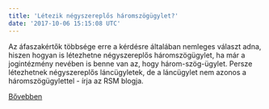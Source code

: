 ```yaml
---
title: 'Létezik négyszereplős háromszögügylet?'
date: '2017-10-06 15:15:08 UTC'
---
```


Az áfaszakértők többsége erre a kérdésre általában nemleges választ adna, hiszen hogyan is létezhetne négyszereplős háromszögügylet, ha már a jogintézmény nevében is benne van az, hogy három-szög-ügylet. Persze létezhetnek négyszereplős láncügyletek, de a láncügylet nem azonos a háromszögügylettel - írja az RSM blogja.


[Bővebben](http://ift.tt/2xns4lE)
